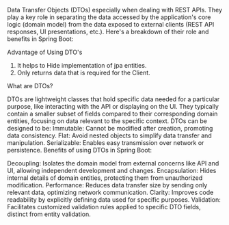 
Data Transfer Objects (DTOs) 
especially when dealing with REST APIs. They play a key role in separating the data
accessed by the application's core logic (domain model) from the data exposed 
to external clients (REST API responses, UI presentations, etc.). 
Here's a breakdown of their role and benefits in Spring Boot:





Advantage of Using DTO's
1. It helps to Hide implementation of jpa entities.
2. Only returns data that is required for the Client.


What are DTOs?

DTOs are lightweight classes that hold specific data needed for a particular purpose, 
like interacting with the API or displaying on the UI.
They typically contain a smaller subset of fields compared to their corresponding domain entities, 
focusing on data relevant to the specific context.
DTOs can be designed to be:
Immutable: Cannot be modified after creation, promoting data consistency.
Flat: Avoid nested objects to simplify data transfer and manipulation.
Serializable: Enables easy transmission over network or persistence.
Benefits of using DTOs in Spring Boot:

Decoupling: Isolates the domain model from external concerns like API and UI, allowing 
independent development and changes.
Encapsulation: Hides internal details of domain entities, protecting them from unauthorized modification.
Performance: Reduces data transfer size by sending only relevant data, optimizing network communication.
Clarity: Improves code readability by explicitly defining data used for specific purposes.
Validation: Facilitates customized validation rules applied to specific DTO fields, distinct from entity validation.